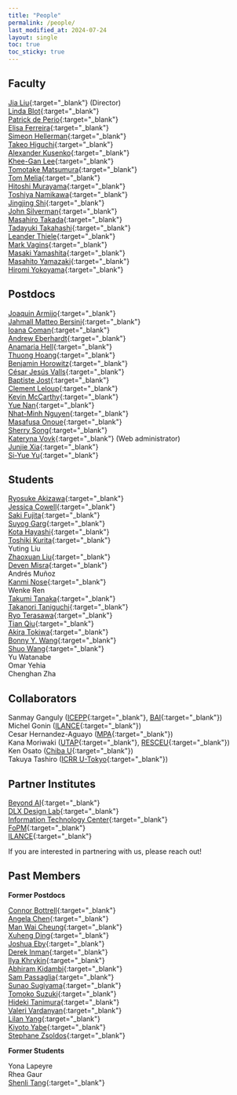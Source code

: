 ```yaml
---
title: "People"
permalink: /people/
last_modified_at: 2024-07-24
layout: single
toc: true
toc_sticky: true
---
```


## Faculty

[Jia Liu](https://liuxx479.github.io/){:target="_blank"} (Director)\
[Linda Blot](https://db.ipmu.jp/member/personal/7166en.html){:target="_blank"} \
[Patrick de Perio](https://db.ipmu.jp/member/personal/2843en.html){:target="_blank"}\
[Elisa Ferreira](https://www.elisagmferreira.com){:target="_blank"}\
[Simeon Hellerman](https://db.ipmu.jp/member/personal/154en.html){:target="_blank"}\
[Takeo Higuchi](https://db.ipmu.jp/member/personal/2440en.html){:target="_blank"}\
[Alexander	Kusenko](https://kusenko.physics.ucla.edu/){:target="_blank"}\
[Khee-Gan Lee](https://www.kglee.me/){:target="_blank"}\
[Tomotake Matsumura](https://db.ipmu.jp/member/personal/2196en.html){:target="_blank"}\
[Tom Melia](https://db.ipmu.jp/member/personal/2727en.html){:target="_blank"}\
[Hitoshi Murayama](http://hitoshi.berkeley.edu){:target="_blank"}\
[Toshiya Namikawa](https://db.ipmu.jp/member/personal/1857en.html){:target="_blank"}\
[Jingjing Shi](https://www.jshiastro.com/home){:target="_blank"}\
[John Silverman](https://db.ipmu.jp/member/personal/594en.html){:target="_blank"}\
[Masahiro Takada](https://db.ipmu.jp/member/personal/698en.html){:target="_blank"}\
[Tadayuki	Takahashi](https://db.ipmu.jp/member/personal/5672en.html){:target="_blank"}\
[Leander	Thiele](http://leanderthiele.github.io){:target="_blank"}\
[Mark Vagins](https://db.ipmu.jp/member/personal/27en.html){:target="_blank"}\
[Masaki Yamashita](https://db.ipmu.jp/member/personal/55en.html){:target="_blank"}\
[Masahito Yamazaki](https://member.ipmu.jp/masahito.yamazaki/index.shtml){:target="_blank"}\
[Hiromi Yokoyama](https://member.ipmu.jp/hiromi.yokoyama/en/index.html){:target="_blank"}

## Postdocs

[Joaquin Armijo](https://jarmijotorres.github.io/Joaquin.Armijo.Torres/){:target="_blank"}\
[Jahmall Matteo	Bersini](https://inspirehep.net/authors/1834555){:target="_blank"}\
[Ioana Coman](https://db.ipmu.jp/member/personal/7042en.html){:target="_blank"}\
[Andrew Eberhardt](https://db.ipmu.jp/member/personal/7315en.html){:target="_blank"}\
[Anamaria	Hell](https://anamariahell.com/){:target="_blank"}\
[Thuong Hoang](https://hoangducthuong.github.io/){:target="_blank"}\
[Benjamin	Horowitz](https://bhorowitz.github.io/){:target="_blank"}\
[César Jesús Valls](https://db.ipmu.jp/member/personal/7014en.html){:target="_blank"}\
[Baptiste Jost](https://db.ipmu.jp/member/personal/7119en.html){:target="_blank"}\
[Clement Leloup](https://db.ipmu.jp/member/personal/7013en.html){:target="_blank"}\
[Kevin	McCarthy](https://kevinmacastro.github.io/){:target="_blank"}\
[Yue Nan](https://db.ipmu.jp/member/personal/6892en.html){:target="_blank"}\
[Nhat-Minh	Nguyen](https://minhmpa.github.io/){:target="_blank"}\
[Masafusa	Onoue](https://www.masafusaonoue.com){:target="_blank"}\
[Sherry Song](https://db.ipmu.jp/member/personal/7605en.html){:target="_blank"}\
[Kateryna Vovk](https://db.ipmu.jp/member/personal/7085en.html){:target="_blank"} (Web administrator)\
[Junjie Xia](https://db.ipmu.jp/member/personal/7035en.html){:target="_blank"}\
[Si-Yue	Yu](https://db.ipmu.jp/member/personal/7528en.html){:target="_blank"}


## Students

[Ryosuke Akizawa](https://db.ipmu.jp/member/personal/7180en.html){:target="_blank"}\
[Jessica	Cowell](https://db.ipmu.jp/member/personal/7398en.html){:target="_blank"}\
[Saki Fujita](https://www.chiplearning.net/){:target="_blank"}\
[Suyog	Garg](https://suyog7130.github.io/){:target="_blank"}\
[Kota Hayashi](https://db.ipmu.jp/member/personal/6900en.html){:target="_blank"}\
[Toshiki Kurita](https://db.ipmu.jp/member/personal/5730en.html){:target="_blank"}\
Yuting	Liu\
[Zhaoxuan Liu](https://db.ipmu.jp/member/personal/6838en.html){:target="_blank"}\
[Deven	Misra](http://devenmisra.github.io){:target="_blank"}\
Andrés	Muñoz\
[Kanmi Nose](https://db.ipmu.jp/member/personal/6901en.html){:target="_blank"}\
Wenke	Ren\
[Takumi Tanaka](https://sites.google.com/view/tanakatakumi){:target="_blank"}\
[Takanori Taniguchi](https://db.ipmu.jp/member/personal/6537en.html){:target="_blank"}\
[Ryo Terasawa](https://db.ipmu.jp/member/personal/6801en.html){:target="_blank"}\
[Tian Qiu](https://db.ipmu.jp/member/personal/5938en.html){:target="_blank"}\
[Akira Tokiwa](https://db.ipmu.jp/member/personal/6538en.html){:target="_blank"}\
[Bonny Y.	Wang](https://bonnywang.github.io){:target="_blank"}\
[Shuo Wang](https://shuowangsts.github.io/){:target="_blank"}\
Yu Watanabe\
Omar	Yehia\
Chenghan Zha


## Collaborators

Sanmay Ganguly ([ICEPP](http://www.icepp.s.u-tokyo.ac.jp/en/index.html){:target="_blank"}, [BAI](https://beyondai.jp/?lang=en){:target="_blank"})\
Michel	Gonin ([ILANCE](https://ilance.cnrs.fr/){:target="_blank"})\
Cesar Hernandez-Aguayo ([MPA](https://www.mpa-garching.mpg.de/person/109306/746567){:target="_blank"})\
Kana Moriwaki ([UTAP](https://www-utap.phys.s.u-tokyo.ac.jp/){:target="_blank"}, [RESCEU](https://www.resceu.s.u-tokyo.ac.jp/top_en.php){:target="_blank"}) \
Ken Osato ([Chiba U](https://matiere-noire.net/){:target="_blank"})\
Takuya	Tashiro	([ICRR U-Tokyo](https://www.icrr.u-tokyo.ac.jp/en/){:target="_blank"})


## Partner Institutes

[Beyond AI](https://beyondai.jp/?lang=en){:target="_blank"}\
[DLX Design Lab](https://www.designlab.ac/){:target="_blank"}\
[Information Technology Center](https://www.itc.u-tokyo.ac.jp/en/){:target="_blank"}\
[FoPM](https://www.s.u-tokyo.ac.jp/en/FoPM/){:target="_blank"}\
[ILANCE](https://ilance.cnrs.fr/){:target="_blank"}

If you are interested in partnering with us, please reach out!


## Past Members

**Former Postdocs**

[Connor Bottrell](https://db.ipmu.jp/member/personal/6785en.html){:target="_blank"}\
[Angela Chen](https://db.ipmu.jp/member/personal/6860en.html){:target="_blank"}\
[Man Wai Cheung](https://db.ipmu.jp/member/personal/7026en.html){:target="_blank"}\
[Xuheng Ding](https://dartoon.github.io/){:target="_blank"}\
[Joshua Eby](https://db.ipmu.jp/member/personal/6779en.html){:target="_blank"}\
[Derek Inman](https://db.ipmu.jp/member/personal/6780en.html){:target="_blank"}\
[Ilya Khrykin](https://ikhrykin.github.io/){:target="_blank"}\
[Abhiram Kidambi](https://abhirammk.github.io/){:target="_blank"}\
[Sam Passaglia](passaglia.jp){:target="_blank"}\
[Sunao Sugiyama](https://cosmo-sunao.webnode.jp){:target="_blank"}\
[Tomoko Suzuki](https://sites.google.com/view/tlsuzuki/home){:target="_blank"}\
[Hideki Tanimura](https://member.ipmu.jp/hideki.tanimura/index.htm){:target="_blank"}\
[Valeri Vardanyan](https://inspirehep.net/authors/1353608?ui-citation-summary=true){:target="_blank"}\
[Lilan Yang](https://db.ipmu.jp/member/personal/6862en.html){:target="_blank"}\
[Kiyoto Yabe](https://db.ipmu.jp/member/personal/4354en.html){:target="_blank"}\
[Stephane Zsoldos](https://github.com/P3tru){:target="_blank"}


**Former Students**

 Yona Lapeyre\
 Rhea Gaur \
 [Shenli Tang](https://db.ipmu.jp/member/personal/6029en.html){:target="_blank"}
